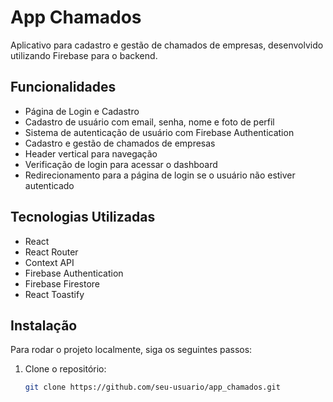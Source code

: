 # App Chamados

Aplicativo para cadastro e gestão de chamados de empresas, desenvolvido utilizando Firebase para o backend.

## Funcionalidades

- Página de Login e Cadastro
- Cadastro de usuário com email, senha, nome e foto de perfil
- Sistema de autenticação de usuário com Firebase Authentication
- Cadastro e gestão de chamados de empresas
- Header vertical para navegação
- Verificação de login para acessar o dashboard
- Redirecionamento para a página de login se o usuário não estiver autenticado

## Tecnologias Utilizadas

- React
- React Router
- Context API
- Firebase Authentication
- Firebase Firestore
- React Toastify

## Instalação

Para rodar o projeto localmente, siga os seguintes passos:

1. Clone o repositório:

   ```bash
   git clone https://github.com/seu-usuario/app_chamados.git
